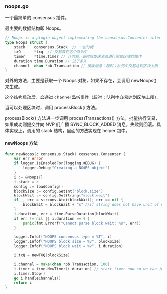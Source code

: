 ### noops.go
一个最简单的 consensus 插件。

最主要的数据结构即 Noops。

```go
// Noops is a plugin object implementing the consensus.Consenter interface.
type Noops struct {
	stack    consensus.Stack  // 一些句柄
	txQ      *txq  // 交易放在这个队列中
	timer    *time.Timer // 计时器，超时后发送消息进行创建区块的操作
	duration time.Duration // 过了多久
	channel  chan *pb.Transaction // 接收消息：超时；队列中交易达到区块上限
}
```

对外的方法，主要是获取一个 Noops 对象，如果不存在，会调用 newNoops() 来生成。

这个结构启动后，会通过 channel 监听事件（超时；队列中交易达到区块上限）。

当可以处理区块时，调用 processBlock() 方法。

processBlock() 方法进一步调用 processTransactions() 方法，批量执行交易，如果成功则提交并向 NVP 们广播 SYNC_BLOCK_ADDED 消息，失败则回滚。具体实现上，调用的 stack 结构，里面的方法实现在 helper 包中。

#### newNoops 方法

```go
func newNoops(c consensus.Stack) consensus.Consenter {
	var err error
	if logger.IsEnabledFor(logging.DEBUG) {
		logger.Debug("Creating a NOOPS object")
	}
	i := &Noops{}
	i.stack = c
	config := loadConfig()
	blockSize := config.GetInt("block.size")
	blockWait := config.GetString("block.wait")
	if _, err = strconv.Atoi(blockWait); err == nil {
		blockWait = blockWait + "s" //if string does not have unit of measure, default to seconds
	}
	i.duration, err = time.ParseDuration(blockWait)
	if err != nil || i.duration == 0 {
		panic(fmt.Errorf("Cannot parse block wait: %s", err))
	}

	logger.Infof("NOOPS consensus type = %T", i)
	logger.Infof("NOOPS block size = %v", blockSize)
	logger.Infof("NOOPS block wait = %v", i.duration)

	i.txQ = newTXQ(blockSize)

	i.channel = make(chan *pb.Transaction, 100)
	i.timer = time.NewTimer(i.duration) // start timer now so we can just reset it
	i.timer.Stop()
	go i.handleChannels()
	return i
}
```


